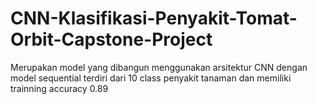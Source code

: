 # CNN-Klasifikasi-Penyakit-Tomat-Orbit-Capstone-Project
Merupakan model yang dibangun menggunakan arsitektur CNN dengan model sequential terdiri dari 10 class penyakit tanaman dan memiliki trainning accuracy 0.89
